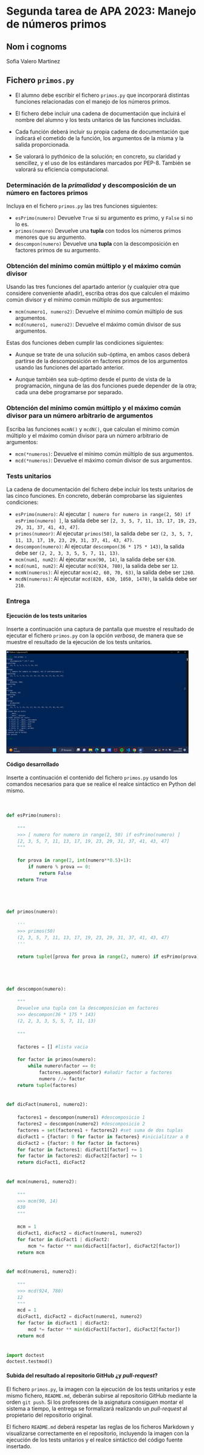 # Segunda tarea de APA 2023: Manejo de números primos

## Nom i cognoms
Sofia Valero Martinez

## Fichero `primos.py`

- El alumno debe escribir el fichero `primos.py` que incorporará distintas funciones relacionadas con el manejo
  de los números primos.

- El fichero debe incluir una cadena de documentación que incluirá el nombre del alumno y los tests unitarios
  de las funciones incluidas.

- Cada función deberá incluir su propia cadena de documentación que indicará el cometido de la función, los
  argumentos de la misma y la salida proporcionada.

- Se valorará lo pythónico de la solución; en concreto, su claridad y sencillez, y el uso de los estándares marcados
  por PEP-8. También se valorará su eficiencia computacional.

### Determinación de la *primalidad* y descomposición de un número en factores primos

Incluya en el fichero `primos.py` las tres funciones siguientes:

- `esPrimo(numero)`   Devuelve `True` si su argumento es primo, y `False` si no lo es.
- `primos(numero)`    Devuelve una **tupla** con todos los números primos menores que su argumento.
- `descompon(numero)` Devuelve una **tupla** con la descomposición en factores primos de su argumento.

### Obtención del mínimo común múltiplo y el máximo común divisor

Usando las tres funciones del apartado anterior (y cualquier otra que considere conveniente añadir), escriba otras
dos que calculen el máximo común divisor y el mínimo común múltiplo de sus argumentos:

- `mcm(numero1, numero2)`:  Devuelve el mínimo común múltiplo de sus argumentos.
- `mcd(numero1, numero2)`:  Devuelve el máximo común divisor de sus argumentos.

Estas dos funciones deben cumplir las condiciones siguientes:

- Aunque se trate de una solución sub-óptima, en ambos casos deberá partirse de la descomposición en factores
  primos de los argumentos usando las funciones del apartado anterior.

- Aunque también sea sub-óptimo desde el punto de vista de la programación, ninguna de las dos funciones puede
  depender de la otra; cada una debe programarse por separado.

### Obtención del mínimo común múltiplo y el máximo común divisor para un número arbitrario de argumentos

Escriba las funciones `mcmN()` y `mcdN()`, que calculan el mínimo común múltiplo y el máximo común divisor para un
número arbitrario de argumentos:

- `mcm(*numeros)`:  Devuelve el mínimo común múltiplo de sus argumentos.
- `mcd(*numeros)`:  Devuelve el máximo común divisor de sus argumentos.

### Tests unitarios

La cadena de documentación del fichero debe incluir los tests unitarios de las cinco funciones. En concreto, deberán
comprobarse las siguientes condiciones:

- `esPrimo(numero)`:  Al ejecutar `[ numero for numero in range(2, 50) if esPrimo(numero) ]`, la salida debe ser
                      `[2, 3, 5, 7, 11, 13, 17, 19, 23, 29, 31, 37, 41, 43, 47]`.
- `primos(numeor)`: Al ejecutar `primos(50)`, la salida debe ser `(2, 3, 5, 7, 11, 13, 17, 19, 23, 29, 31, 37, 41, 43, 47)`.
- `descompon(numero)`: Al ejecutar `descompon(36 * 175 * 143)`, la salida debe ser `(2, 2, 3, 3, 5, 5, 7, 11, 13)`.
- `mcm(num1, num2)`: Al ejecutar `mcm(90, 14)`, la salida debe ser `630`.
- `mcd(num1, num2)`: Al ejecutar `mcd(924, 780)`, la salida debe ser `12`.
- `mcmN(numeros)`: Al ejecutar `mcm(42, 60, 70, 63)`, la salida debe ser `1260`.
- `mcdN(numeros)`: Al ejecutar `mcd(820, 630, 1050, 1470)`, la salida debe ser `210`.

### Entrega

#### Ejecución de los tests unitarios

Inserte a continuación una captura de pantalla que muestre el resultado de ejecutar el fichero `primos.py` con la opción
*verbosa*, de manera que se muestre el resultado de la ejecución de los tests unitarios.

<img src="tests.png" width="480" align="center">

#### Código desarrollado

Inserte a continuación el contenido del fichero `primos.py` usando los comandos necesarios para que se realice el
realce sintáctico en Python del mismo.

```python


def esPrimo(numero):

    """
    >>> [ numero for numero in range(2, 50) if esPrimo(numero) ]
    [2, 3, 5, 7, 11, 13, 17, 19, 23, 29, 31, 37, 41, 43, 47]
    """

    for prova in range(2, int(numero**0.5)+1):
        if numero % prova == 0:
            return False
    return True




def primos(numero):

    '''
    >>> primos(50)
    (2, 3, 5, 7, 11, 13, 17, 19, 23, 29, 31, 37, 41, 43, 47)
    '''

    return tuple([prova for prova in range(2, numero) if esPrimo(prova)])




def descompon(numero):
    
    """
    Devuelve una tupla con la descomposicion en factores
    >>> descompon(36 * 175 * 143)
    (2, 2, 3, 3, 5, 5, 7, 11, 13)

    """

    factores = [] #lista vacia

    for factor in primos(numero):
        while numero%factor == 0:
            factores.append(factor) #añadir factor a factores
            numero //= factor 
    return tuple(factores)


def dicFact(numero1, numero2):

    factores1 = descompon(numero1) #descomposicio 1
    factores2 = descompon(numero2) #descomposicio 2
    factores = set(factores1 + factores2) #set suma de dos tuplas 
    dicFact1 = {factor: 0 for factor in factores} #inicialitzar a 0
    dicFact2 = {factor: 0 for factor in factores} 
    for factor in factores1: dicFact1[factor] += 1 
    for factor in factores2: dicFact2[factor] += 1
    return dicFact1, dicFact2

    
def mcm(numero1, numero2):

    """
    >>> mcm(90, 14)
    630
    """

    mcm = 1
    dicFact1, dicFact2 = dicFact(numero1, numero2)
    for factor in dicFact1 | dicFact2:
        mcm *= factor ** max(dicFact1[factor], dicFact2[factor])
    return mcm


def mcd(numero1, numero2):

    """
    >>> mcd(924, 780)
    12
    """
    mcd = 1
    dicFact1, dicFact2 = dicFact(numero1, numero2)
    for factor in dicFact1 | dicFact2:
        mcd *= factor ** min(dicFact1[factor], dicFact2[factor])
    return mcd


import doctest
doctest.testmod()


```

#### Subida del resultado al repositorio GitHub ¿y *pull-request*?

El fichero `primos.py`, la imagen con la ejecución de los tests unitarios y este mismo fichero, `README.md`, deberán
subirse al repositorio GitHub mediante la orden `git push`. Si los profesores de la asignatura consiguen montar el
sistema a tiempo, la entrega se formalizará realizando un *pull-request* al propietario del repositorio original.

El fichero `README.md` deberá respetar las reglas de los ficheros Markdown y visualizarse correctamente en el repositorio,
incluyendo la imagen con la ejecución de los tests unitarios y el realce sintáctico del código fuente insertado.
